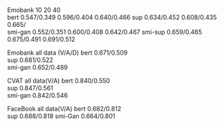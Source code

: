 
Emobank         10                            20                  40                     
bert        0.547/0.349                  0.596/0.404           0.640/0.466
sup         0.634/0.452                  0.608/0.435           0.665/   
smi-gan     0.552/0.351                  0.600/0.408           0.642/0.467
smi-sup     0.659/0.465                  0.675/0.491           0.691/0.512


Emobank         all data (V/A/D)
bert             0.671/0.509                             
sup              0.681/0.522    
smi-gan          0.652/0.489


CVAT             all data(V/A)
bert              0.840/0.550                              
sup               0.847/0.561     
smi-gan           0.842/0.546



FaceBook       all data(V/A)
bert            0.682/0.812    
sup             0.688/0.818
smi-Gan         0.664/0.801







